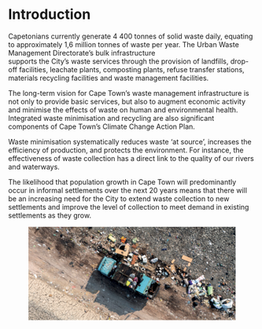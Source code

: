 # Introduction

Capetonians currently generate 4 400 tonnes of solid waste daily, equating to approximately 1,6 million tonnes of waste per year. The Urban Waste Management Directorate’s bulk infrastructure\
supports the City’s waste services through the provision of landfills, drop-off facilities, leachate plants, composting plants, refuse transfer stations, materials recycling facilities and waste management facilities.

The long-term vision for Cape Town’s waste management infrastructure is not only to provide basic services, but also to augment economic activity and minimise the effects of waste on human and environmental health. Integrated waste minimisation and recycling are also significant components of Cape Town’s Climate Change Action Plan.

Waste minimisation systematically reduces waste ‘at source’, increases the efficiency of production, and protects the environment. For instance, the effectiveness of waste collection has a direct link to the quality of our rivers and waterways.

The likelihood that population growth in Cape Town will predominantly occur in informal settlements over the next 20 years means that there will be an increasing need for the City to extend waste collection to new settlements and improve the level of collection to meet demand in existing settlements as they grow.

<figure><img src="../.gitbook/assets/image (95).png" alt=""><figcaption></figcaption></figure>

